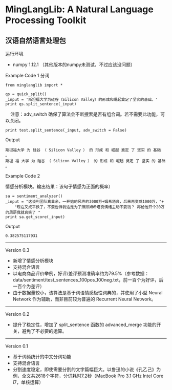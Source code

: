 MingLangLib: A Natural Language Processing Toolkit
=====
汉语自然语言处理包
------
运行环境
* numpy 1.12.1 （其他版本的numpy未测试，不过应该没问题）

Example Code 1 分词

    from minglanglib import *

    qs = quick_split()
    _input = '斯坦福大学为硅谷（Silicon Valley）的形成和崛起奠定了坚实的基础。'
    print qs.split_sentence(_input)
    
  注意：adv_switch 确保了算法会不断搜索是否有组合词。若不需要此功能，可以关闭。

    print test.split_sentence(_input, adv_switch = False)
    
Output

    斯坦福大学 为 硅谷 （ Silicon Valley ） 的 形成 和 崛起 奠定 了 坚实 的 基础 。
    斯坦 福 大学 为 硅谷 （ Silicon Valley ） 的 形成 和 崛起 奠定 了 坚实 的 基础 。
    
Example Code 2

  情感分析模块。输出结果：该句子情感为正面的概率）

    sa = sentiment_analyzer()
    _input = "这谈判团队真业余，一开始的风声的3000万+姆希塔良，后来再变成1000万，"+
        "现在又成平换了，不要告诉我这是为了照顾姆希塔良情绪主动不要钱？ 再给他开个20万的周薪我就真笑了 "
    print sa.get_score(_input)
    
Output

    0.382575117931
    
------
Version 0.3
* 新增了情感分析模块
* 支持混合语言
* 以电商商品评价举例，好评/差评预测准确率约为79.5%（参考数据：data/sentiment/test_sentences_100pos_100neg.txt，前一百个为好评，后一百个为差评）
* 由于数据量较小，该算法是基于词语情感极性词典的，并使用了小型 Neural Network 作为辅助，而非目前较为普遍的 Recurrent Neural Network。
------
Version 0.2
* 提升了稳定性，增加了 split_sentence 函数的 advanced_merge 功能的开关，避免了不必要的运算。
------
Version 0.1
* 基于词频统计的中文分词功能
* 支持混合语言
* 分割速度稳定，即使需要分割的文字篇幅巨大。以鲁迅的小说《孔乙己》为例，全文共2618个字符，分词耗时7.2秒（MacBook Pro 3.1 GHz Intel Core i7，单核运算）

